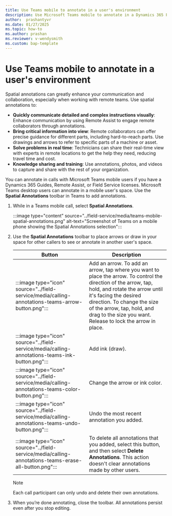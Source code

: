 ```yaml
---
title: Use Teams mobile to annotate in a user's environment
description: Use Microsoft Teams mobile to annotate in a Dynamics 365 Field Service environment.
author:  prashantyvr
ms.date: 01/27/2025
ms.topic: how-to
ms.author: prashan
ms.reviewer: v-wendysmith
ms.custom: bap-template
---
```


# Use Teams mobile to annotate in a user's environment

<!--- This topic in Guides and RA. Topic is H2 in calling-annotations.md --->

Spatial annotations can greatly enhance your communication and collaboration, especially when working with remote teams. Use spatial annotations to:

- **Quickly communicate detailed and complex instructions visually**: Enhance communication by using Remote Assist to engage remote collaborators through annotations.
- **Bring critical information into view**: Remote collaborators can offer precise guidance for different parts, including hard-to-reach parts. Use drawings and arrows to refer to specific parts of a machine or asset.
- **Solve problems in real time**: Technicians can share their real-time view with experts in remote locations to get the help they need, reducing travel time and cost.
- **Knowledge sharing and training**: Use annotations, photos, and videos to capture and share with the rest of your organization.

You can annotate in calls with Microsoft Teams mobile users if you have a Dynamics 365 Guides, Remote Assist, or Field Service licenses. Microsoft Teams desktop users can annotate in a mobile user's space. Use the **Spatial Annotations** toolbar in Teams to add annotations.

1. While in a Teams mobile call, select **Spatial Annotations**.

   :::image type="content" source="../field-service/media/teams-mobile-spatial-annotations.png" alt-text="Screenshot of Teams on a mobile phone showing the Spatial Annotations selection":::

1. Use the **Spatial Annotations** toolbar to place arrows or draw in your space for other callers to see or annotate in another user's space.

   |Button|Description|
   |---------|----------------------------------------------------|
   |:::image type="icon" source="../field-service/media/calling-annotations-teams-arrow-button.png":::| Add an arrow. To add an arrow, tap where you want to place the arrow. To control the direction of the arrow, tap, hold, and rotate the arrow until it's facing the desired direction. To change the size of the arrow, tap, hold, and drag to the size you want. Release to lock the arrow in place.|
   |:::image type="icon" source="../field-service/media/calling-annotations-teams-ink-button.png":::|Add ink (draw).|
   |:::image type="icon" source="../field-service/media/calling-annotations-teams-color-button.png":::|Change the arrow or ink color.|
   |:::image type="icon" source="../field-service/media/calling-annotations-teams-undo-button.png":::|Undo the most recent annotation you added.|
   |:::image type="icon" source="../field-service/media/calling-annotations-teams-erase-all-button.png":::|To delete all annotations that you added, select this button, and then select **Delete Annotations**. This action doesn't clear annotations made by other users.|

   > [!NOTE]
   > Each call participant can only undo and delete their own annotations.

1. When you’re done annotating, close the toolbar. All annotations persist even after you stop editing.
